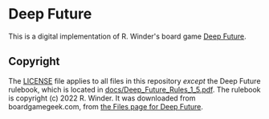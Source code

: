 # Deep Future

This is a digital implementation of R. Winder's board game [Deep Future](https://boardgamegeek.com/boardgame/194986/deep-future).

## Copyright

The [LICENSE](/LICENSE) file applies to all files in this repository _except_ the Deep Future rulebook, which is located in [docs/Deep_Future_Rules_1_5.pdf](/docs/Deep_Future_Rules_1_5.pdf). The rulebook is copyright (c) 2022 R. Winder. It was downloaded from boardgamegeek.com, from [the Files page for Deep Future](https://boardgamegeek.com/filepage/129459/deep-future-rules-of-play).
